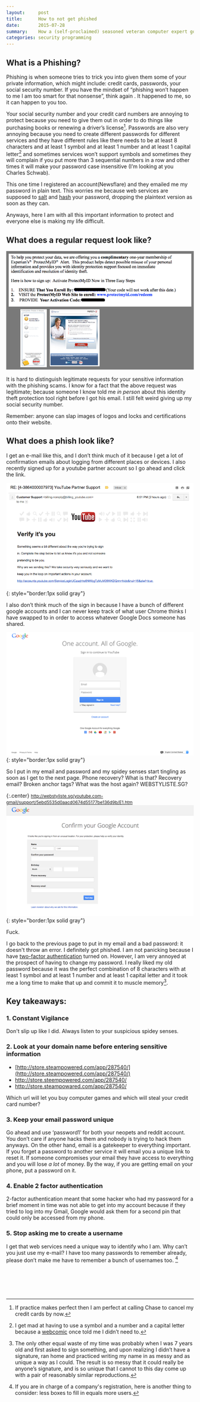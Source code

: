 ```yaml
---
layout:     post
title:      How to not get phished
date:       2015-07-28
summary:    How a (self-proclaimed) seasoned veteran computer expert got phished.
categories: security programming
---
```



## What is a Phishing?

Phishing is when someone tries to trick you into given them some of your private information, which might include: credit cards, passwords, your social security number. If you have the mindset of “phishing won’t happen to me I am too smart for that nonsense”, think again . It happened to me, so it can happen to you too.

Your social security number and your credit card numbers are annoying to protect because you need to give them out in order to do things like purchasing books or renewing a driver’s license[^credit].
Passwords are also very annoying because you need to create different passwords for different services and they have different rules like there needs to be at least 8 characters and at least 1 symbol and at least 1 number and at least 1 capital letter[^webcomic] and sometimes services won’t support symbols and sometimes they will complain if you put more than 3 sequential numbers in a row and other times it will make your password case insensitive (I’m looking at you Charles Schwab).

This one time I registered an account(Newsflare) and they emailed me my password in plain text. This worries me because web services are supposed to [salt](https://en.wikipedia.org/wiki/Salt_(cryptography)) and [hash](https://en.wikipedia.org/wiki/Hash_function) your password, dropping the plaintext version as soon as they can.

Anyways, here I am with all this important information to protect and everyone else is making my life difficult.



## What does a regular request look like?

![Protectmyid information request](/images/2015-07-28-how-to-not-get-phished/identity-theft-protection.png)

It is hard to distinguish legitimate requests for your sensitive information with the phishing scams. I know for a fact that the above request was legitimate; because someone I know told me *in person* about this identity theft protection tool right before I got his email. I still felt weird giving up my social security number.

Remember: anyone can slap images of logos and locks and certifications onto their website.



## What does a phish look like?

I get an e-mail like this, and I don’t think much of it because I get a lot of confirmation emails about logging from different places or devices. I also recently signed up for a youtube partner account so I go ahead and click the link.

![Phising email](/images/2015-07-28-how-to-not-get-phished/phish-1.png){: style="border:1px solid gray"}

I also don’t think much of the sign in because I have a bunch of different google accounts and I can never keep track of what user Chrome thinks I have swapped to in order to access whatever Google Docs someone has shared.


![Phising site page 1](/images/2015-07-28-how-to-not-get-phished/phish-2.png){: style="border:1px solid gray"}

So I put in my email and password and my spidey senses start tingling as soon as I get to the next page. Phone recovery? What is that? Recovery email? Broken anchor tags? What was the host again? WEBSTYLISTE.SG?


{:.center}
<small>http://webstyliste.sg/youtube.com-gmail/support/5ebd5535d0aacd0674d55177be136d9b/E1.htm</small>
![Phising site page 2](/images/2015-07-28-how-to-not-get-phished/phish-3.png){: style="border:1px solid gray"}


<span class="red">Fuck.</span>

I go back to the previous page to put in my email and a bad password: it doesn't throw an error. I definitely got phished. I am not panicking because I have [two-factor authentication](https://en.wikipedia.org/wiki/Two-factor_authentication) turned on. However, I am very annoyed at the prospect of having to change my password. I really liked my old password because it was the perfect combination of 8 characters with at least 1 symbol and at least 1 number and at least 1 capital letter and it took me a long time to make that up and commit it to muscle memory[^makeup].



## Key takeaways:


### 1. Constant Vigilance

Don't slip up like I did. Always listen to your suspicious spidey senses.

### 2. Look at your domain name before entering sensitive information
* [http://store.steampowered.com/app/287540/](http://store.steampowered.com/app/287540/)
* <span class="blue">http://store.steempowered.com/app/287540/</span>
* <span class="blue">http://store.steampowared.com/app/287540/</span>

Which url will let you buy computer games and which will steal your credit card number?

### 3. Keep your email password unique
Go ahead and use ‘password1’ for both your neopets and reddit account. You don’t care if anyone hacks them and nobody is trying to hack them anyways. On the other hand, email is a gatekeeper to everything important. If you forget a password to another service it will email you a unique link to reset it. If someone compromises your email they have access to everything and you will lose *a lot* of money. By the way, if you are getting email on your phone, put a password on it.

### 4. Enable 2 factor authentication

2-factor authentication meant that some hacker who had my password for a brief moment in time was not able to get into my account because if they tried to log into my Gmail, Google would ask them for a second pin that could only be accessed from my phone.

### 5. Stop asking me to create a username

I get that web services need a unique way to identify who I am. Why can’t you just use my e-mail?  I have too many passwords to remember already, please don’t make me have to remember a bunch of usernames too. [^username]


<br/><br/><br/><br/>

[^credit]: If practice makes perfect then I am perfect at calling Chase to cancel my credit cards by now.
[^webcomic]: I get mad at having to use a symbol and a number and a capital letter because a [webcomic](https://xkcd.com/936/) once told me I didn’t need to.
[^makeup]: The only other equal waste of my time was probably when I was 7 years old and first asked to sign something, and upon realizing I didn’t have a signature, ran home and practiced writing my name in as messy and as unique a way as I could. The result is so messy that it could really be anyone’s signature, and is so unique that I cannot to this day come up with a pair of reasonably similar reproductions.
[^username]: If you are in charge of a company's registration, here is another thing to consider: less boxes to fill in equals more users.